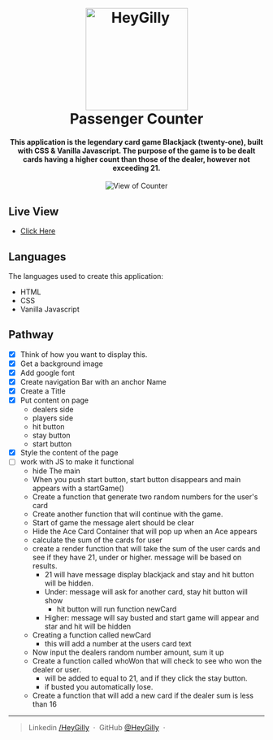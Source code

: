 
<h1 align="center">
  <br>
  <a href="https://www.linkedin.com/in/heygilly">
    <img src="/Users/heygilly/IdeaProjects/BlackJack/img/heygilly.png" alt="HeyGilly" width="201">
    </a>
  <br>
  Passenger Counter
  <br>
</h1>

<h4 align="center">
This application is the legendary card game Blackjack (twenty-one), built with CSS & Vanilla Javascript. The purpose of the game is to be dealt cards having a higher count than those of the dealer, however not exceeding 21.  
</h4>

<div align="center">
<img src="https://placehold.co/600x400" alt="View of Counter" align="center">
</div>

## Live View
- <a href=""> Click Here</a>

## Languages

The languages used to create this application:
- HTML
- CSS
- Vanilla Javascript

## Pathway

* [X] Think of how you want to display this. 
* [X] Get a background image
* [X] Add google font
* [X] Create navigation Bar with an anchor Name 
* [X] Create a Title
* [X] Put content on page
  * dealers side
  * players side
  * hit button
  * stay button
  * start button
* [X] Style the content of the page
* [ ] work with JS to make it functional
  * hide The main
  * When you push start button, start button disappears and main appears with a startGame()
  * Create a function that generate two random numbers for the user's card
  * Create another function that will continue with the game. 
  * Start of game the message alert should be clear
  * Hide the Ace Card Container that will pop up when an Ace appears
  * calculate the sum of the cards for user
  * create a render function that will take the sum of the user cards and see if they have 21, under or higher. message will be based on results.
    * 21 will have message display blackjack and stay and hit button will be hidden. 
    * Under: message will ask for another card, stay hit button will show
      * hit button will run function newCard
    * Higher: message will say busted and start game will appear and star and hit will be hidden
  * Creating a function called newCard
    * this will add a number at the users card text
  * Now input the dealers random number amount, sum it up
  * Create a function called whoWon that will check to see who won the dealer or user. 
    * will be added to equal to 21, and if they click the stay button. 
    * if busted you automatically lose.
  * Create a function that will add a new card if the dealer sum is less than 16
---

> Linkedin [/HeyGilly](https://www.linkedin.com/in/heygilly) &nbsp;&middot;&nbsp;
> GitHub [@HeyGilly](https://github.com/HeyGilly) &nbsp;&middot;&nbsp;